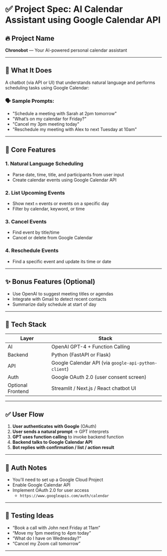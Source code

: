 # ✅ Project Spec: AI Calendar Assistant using Google Calendar API

## 🔥 Project Name
**Chronobot** — Your AI-powered personal calendar assistant

---

## 🧠 What It Does

A chatbot (via API or UI) that understands natural language and performs scheduling tasks using Google Calendar:

### 🗣️ Sample Prompts:
- "Schedule a meeting with Sarah at 2pm tomorrow"
- "What’s on my calendar for Friday?"
- "Cancel my 3pm meeting today"
- "Reschedule my meeting with Alex to next Tuesday at 10am"

---

## 🔧 Core Features

### 1. **Natural Language Scheduling**
- Parse date, time, title, and participants from user input
- Create calendar events using Google Calendar API

### 2. **List Upcoming Events**
- Show next `n` events or events on a specific day
- Filter by calendar, keyword, or time

### 3. **Cancel Events**
- Find event by title/time
- Cancel or delete from Google Calendar

### 4. **Reschedule Events**
- Find a specific event and update its time or date

---

## ✨ Bonus Features (Optional)
- Use OpenAI to suggest meeting titles or agendas
- Integrate with Gmail to detect recent contacts
- Summarize daily schedule at start of day

---

## 🧱 Tech Stack

| Layer | Stack |
|-------|-------|
| AI | OpenAI GPT-4 + Function Calling |
| Backend | Python (FastAPI or Flask) |
| API | Google Calendar API (via `google-api-python-client`) |
| Auth | Google OAuth 2.0 (user consent screen) |
| Optional Frontend | Streamlit / Next.js / React chatbot UI |

---

## ✅ User Flow

1. **User authenticates with Google** (OAuth)
2. **User sends a natural prompt** → GPT interprets
3. **GPT uses function calling** to invoke backend function
4. **Backend talks to Google Calendar API**
5. **Bot replies with confirmation / list / action result**

---

## 🔐 Auth Notes
- You'll need to set up a Google Cloud Project
- Enable Google Calendar API
- Implement OAuth 2.0 for user access
  - `https://www.googleapis.com/auth/calendar`

---

## 🧪 Testing Ideas
- “Book a call with John next Friday at 11am”
- “Move my 1pm meeting to 4pm today”
- “What do I have on Wednesday?”
- “Cancel my Zoom call tomorrow”

---
